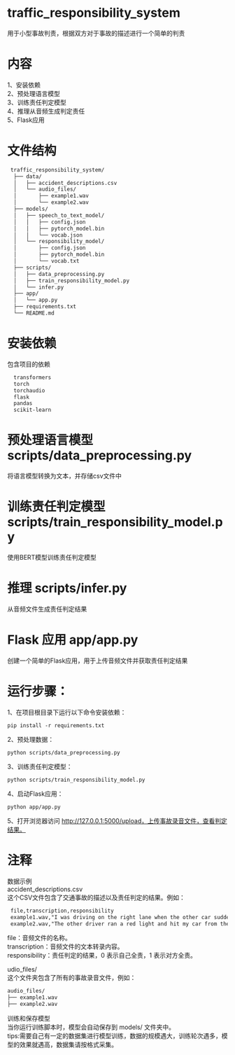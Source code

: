 # traffic_responsibility_system
 用于小型事故判责，根据双方对于事故的描述进行一个简单的判责
 # 内容
  1、安装依赖<br>
  2、预处理语言模型<br>
  3、训练责任判定模型<br>
  4、推理从音频生成判定责任<br>
  5、Flask应用<br>
 # 文件结构
```markdown
 traffic_responsibility_system/
  ├── data/
  │   ├── accident_descriptions.csv
  │   └── audio_files/
  │       ├── example1.wav
  │       └── example2.wav
  ├── models/
  │   ├── speech_to_text_model/
  │   │   ├── config.json
  │   │   ├── pytorch_model.bin
  │   │   └── vocab.json
  │   └── responsibility_model/
  │       ├── config.json
  │       ├── pytorch_model.bin
  │       └── vocab.txt
  ├── scripts/
  │   ├── data_preprocessing.py
  │   ├── train_responsibility_model.py
  │   └── infer.py
  ├── app/
  │   └── app.py
  ├── requirements.txt
  └── README.md
```

 # 安装依赖
 
  包含项目的依赖
  ```markdown
    transformers
    torch
    torchaudio
    flask
    pandas
    scikit-learn
```
 # 预处理语言模型 scripts/data_preprocessing.py
  将语言模型转换为文本，并存储csv文件中
 
 # 训练责任判定模型 scripts/train_responsibility_model.py
   使用BERT模型训练责任判定模型
 #  推理 scripts/infer.py
  从音频文件生成责任判定结果
 #  Flask 应用 app/app.py
  创建一个简单的Flask应用，用于上传音频文件并获取责任判定结果
 # 运行步骤：
  1、在项目根目录下运行以下命令安装依赖：
    
    pip install -r requirements.txt
  2、预处理数据：
    
    python scripts/data_preprocessing.py
  3、训练责任判定模型：
    
    python scripts/train_responsibility_model.py
  4、启动Flask应用：
    
    python app/app.py
  5、打开浏览器访问 http://127.0.0.1:5000/upload，上传事故录音文件，查看判定结果。
# 注释
  数据示例<br>
  accident_descriptions.csv<br>
这个CSV文件包含了交通事故的描述以及责任判定的结果。例如：<br>
```markdown
 file,transcription,responsibility
 example1.wav,"I was driving on the right lane when the other car suddenly swerved into my lane.",0
 example2.wav,"The other driver ran a red light and hit my car from the side.",1
```
file：音频文件的名称。<br>
transcription：音频文件的文本转录内容。<br>
responsibility：责任判定的结果，0 表示自己全责，1 表示对方全责。<br>

udio_files/<br>
这个文件夹包含了所有的事故录音文件，例如：<br>
```markdown
audio_files/
├── example1.wav
├── example2.wav
```
训练和保存模型<br>
当你运行训练脚本时，模型会自动保存到 models/ 文件夹中。<br>
tips:需要自己有一定的数据集进行模型训练，数据的规模遇大，训练轮次遇多，模型的效果就遇高，数据集请按格式采集。
 
 
